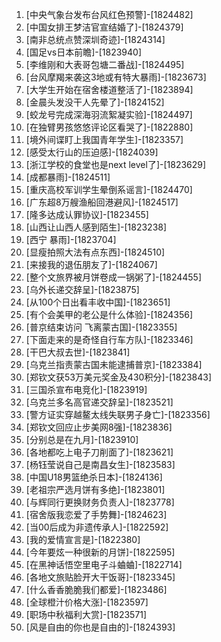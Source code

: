 
1. [中央气象台发布台风红色预警]-[1824482]
1. [中国女排王梦洁官宣结婚了]-[1824379]
1. [南非总统点赞深圳奇迹]-[1824314]
1. [国足vs日本前瞻]-[1823940]
1. [李维刚和大表哥包塘二番战]-[1824495]
1. [台风摩羯来袭这3地或有特大暴雨]-[1823673]
1. [大学生开始在宿舍楼道整活了]-[1823894]
1. [金晨头发没干人先晕了]-[1824152]
1. [蛟龙号完成深海羽流絮凝实验]-[1824497]
1. [在独臂男孩悠悠评论区看哭了]-[1822880]
1. [境外间谍盯上我国青年学生]-[1823357]
1. [感受太行山的压迫感]-[1824039]
1. [浙江学校的食堂也是next level了]-[1823629]
1. [成都暴雨]-[1824511]
1. [重庆高校军训学生晕倒系谣言]-[1824470]
1. [广东超8万艘渔船回港避风]-[1824517]
1. [隆多达成认罪协议]-[1823455]
1. [山西让山西人感到陌生]-[1823238]
1. [西宁 暴雨]-[1823704]
1. [显瘦拍照大法有点东西]-[1824510]
1. [来接我的退伍朋友了]-[1824067]
1. [整个文旅界被月饼卷成一锅粥了]-[1824455]
1. [乌外长递交辞呈]-[1823875]
1. [从100个日出看丰收中国]-[1823651]
1. [有个会美甲的老公是什么体验]-[1824356]
1. [普京结束访问 飞离蒙古国]-[1823355]
1. [下面走来的是奇怪自行车方队]-[1823346]
1. [干巴大叔去世]-[1823841]
1. [乌克兰指责蒙古国未能逮捕普京]-[1823384]
1. [郑钦文获53万美元奖金及430积分]-[1823843]
1. [三国杀宣布电竞化]-[1823919]
1. [乌克兰多名高官递交辞呈]-[1823521]
1. [警方证实穿越鳌太线失联男子身亡]-[1823356]
1. [郑钦文回应止步美网8强]-[1823836]
1. [分别总是在九月]-[1823910]
1. [各地都吃上电子刀削面了]-[1823621]
1. [杨钰莹说自己是南昌女生]-[1823583]
1. [中国U18男篮绝杀日本]-[1824136]
1. [老祖宗严选月饼有多绝]-[1823801]
1. [与辉同行更换财务负责人]-[1823778]
1. [宿舍版我恋爱了手势舞]-[1824623]
1. [当00后成为非遗传承人]-[1822592]
1. [我的爱情宣言是]-[1822380]
1. [今年要炫一种很新的月饼]-[1822595]
1. [在黑神话悟空里电子斗蛐蛐]-[1822714]
1. [各地文旅贴脸开大干饭哥]-[1823345]
1. [什么香香脆脆我们都爱]-[1823486]
1. [全球橙汁价格大涨]-[1823597]
1. [职场中秋福利大赏]-[1823571]
1. [风是自由的你也是自由的]-[1824393]